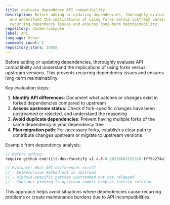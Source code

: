 ```yaml
---
title: evaluate dependency API compatibility
description: Before adding or updating dependencies, thoroughly evaluate API compatibility
  and understand the implications of using forks versus upstream versions. This prevents
  recurring dependency issues and ensures long-term maintainability.
repository: docker/compose
label: API
language: Other
comments_count: 2
repository_stars: 35858
---
```


Before adding or updating dependencies, thoroughly evaluate API compatibility and understand the implications of using forks versus upstream versions. This prevents recurring dependency issues and ensures long-term maintainability.

Key evaluation steps:
1. **Identify API differences**: Document what patches or changes exist in forked dependencies compared to upstream
2. **Assess upstream status**: Check if fork-specific changes have been upstreamed or rejected, and understand the reasoning
3. **Avoid duplicate dependencies**: Prevent having multiple forks of the same dependency in your dependency tree
4. **Plan migration path**: For necessary forks, establish a clear path to contribute changes upstream or migrate to upstream versions

Example from dependency analysis:
```go
// Before adding:
require github.com/tilt-dev/fsnotify v1.4.8-0.20220602155310-fff9c274a375

// Evaluate: What API differences exist?
// - SetRecursive method not in upstream
// - Windows-specific patches upstreamed but not released
// - Consider pinning to upstream commit hash as interim solution
```

This approach helps avoid situations where dependencies cause recurring problems or create maintenance burdens due to API incompatibilities.